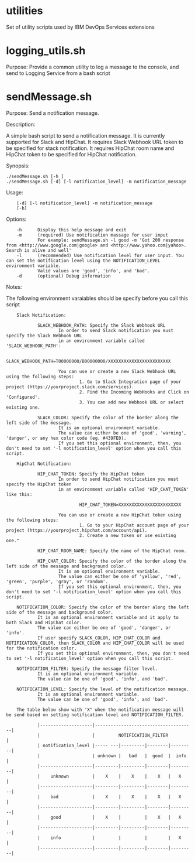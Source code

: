 # utilities
Set of utility scripts used by IBM DevOps Services extensions

# logging_utils.sh 
Purpose: Provide a common utility to log a message to the console, and send to Logging Service from a bash script

# sendMessage.sh 
Purpose:  Send a notification message.

Description:

A simple bash script to send a notification message. It is currently supported for Slack and HipChat. 
It requires Slack Webhook URL token to be specified for stack notification. 
It requires HipChat room name and HipChat token to be specified for HipChat notification. 

Synopsis:

    ./sendMessage.sh [-h ]
    ./sendMessage.sh [-d] [-l notification_level] -m notification_message

Usage:  

        [-d] [-l notification_level] -m notification_message
        [-h]

Options:

        -h      Display this help message and exit
        -m      (required) Use notification massage for user input
                For example: sendMessage.sh -l good -m 'Got 200 response from <http://www.google.com|google> and <http://www.yahoo.com|yahoo>.  Search is alive and well' 
        -l      (recommended) Use notification level for user input. You can set the notification level using the NOTIFICATION_LEVEL environment variable.
                Valid values are 'good', 'info', and 'bad'. 
        -d      (optional) Debug information 

Notes:

The following environment varaiables should be specify before you call this script

        Slack Notification:

                SLACK_WEBHOOK_PATH: Specify the Slack Webhook URL
                        In order to send Slack notification you must specify the Slack Webhook URL
                        in an environment variable called 'SLACK_WEBHOOK_PATH':

                                SLACK_WEBHOOK_PATH=T00000000/B00000000/XXXXXXXXXXXXXXXXXXXXXXXX

                        You can use or create a new Slack Webhook URL using the following steps:
                                1. Go to Slack Integration page of your project (https://yourproject.slack.com/services).
                                2. Find the Incoming WebHooks and Click on 'Configured'.
                                3. You can add new Webhook URL or select existing one.

                SLACK_COLOR: Specify the color of the border along the left side of the message. 
                        It is an optional environment variable.
                        The value can either be one of 'good', 'warning', 'danger', or any hex color code (eg. #439FE0).
                        If you set this optional environment, then, you don't need to set '-l notification_level' option when you call this script.

        HipChat Notification:

                HIP_CHAT_TOKEN: Specify the HipChat token
                        In order to send HipChat notification you must specify the HipChat token
                        in an environment variable called 'HIP_CHAT_TOKEN' like this:

                                HIP_CHAT_TOKEN=XXXXXXXXXXXXXXXXXXXXXXXX

                        You can use or create a new HipChat token using the following steps:
                                1. Go to your HipChat account page of your project (https://yourproject.hipchat.com/account/api).
                                2. Create a new token or use existing one."

                HIP_CHAT_ROOM_NAME: Specify the name of the HipChat room.

                HIP_CHAT_COLOR: Specify the color of the border along the left side of the message and background color.
                        It is an optional environment variable.
                        The value can either be one of 'yellow', 'red', 'green', 'purple', 'gray', or 'random'.
                        If you set this optional environment, then, you don't need to set '-l notification_level' option when you call this script.

        NOTIFICATION_COLOR: Specify the color of the border along the left side of the message and background color.
                It is an optional environment variable and it apply to both Slack and HipChat color.  
                The value can either be one of 'good', 'danger', or 'info'.
                If user specify SLACK_COLOR, HIP_CHAT_COLOR and NOTIFICATION_COLOR, then SLACK_COLOR and HIP_CHAT_COLOR will be used for the notification color.
                If you set this optional environment, then, you don't need to set '-l notification_level' option when you call this script.

        NOTIFICATION_FILTER: Specify the message filter level.
                It is an optional environment variable.
                The value can be one of 'good', 'info', and 'bad'.

        NOTIFICATION_LEVEL: Specify the level of the notification message.
                It is an optional environment variable.
                The value can be one of 'good', 'info', and 'bad'.

        The table below show with 'X" when the notification message will be send based on setting notification level and NOTIFICATION_FILTER.

                |--------------------|--------------------------------------|
                |                    |         NOTIFICATION_FILTER          |
                | notification_level |----- ---|---------|--------|---------|
                |                    | unknown |   bad   |  good  |  info   |
                |--------------------|---------|---------|--------|---------|
                |    unknown         |    X    |    X    |    X   |   X     |                     
                |--------------------|---------|---------|--------|---------|
                |    bad             |    X    |    X    |    X   |   X     |
                |--------------------|---------|---------|--------|---------|
                |    good            |    X    |         |    X   |   X     |
                |--------------------|---------|---------|--------|---------|
                |    info            |         |         |        |   X     |
                |--------------------|---------|---------|--------|---------|

